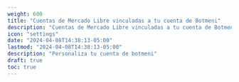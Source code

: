 ```yaml
---
weight: 600
title: "Cuentas de Mercado Libre vinculadas a tu cuenta de Botmeni"
description: "Cuentas de Mercado Libre vinculadas a tu cuenta de Botmeni"
icon: "settings"
date: "2024-04-08T14:38:13-05:00"
lastmod: "2024-04-08T14:38:13-05:00"
description: "Personaliza tu cuenta de botmeni"
draft: true
toc: true
---
```

